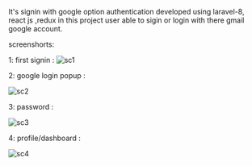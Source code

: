 It's signin with google option authentication developed using laravel-8, react js ,redux 
in this project user able to sigin or login with there gmail google account.


screenshorts:

1: first signin :
![sc1](https://user-images.githubusercontent.com/64460112/124354665-b2b6e580-dc2a-11eb-96cf-2f7f90781bbe.jpg)


2: google login popup :

![sc2](https://user-images.githubusercontent.com/64460112/124354678-c4988880-dc2a-11eb-8731-bafb9a3912b7.jpg)

3: password :

![sc3](https://user-images.githubusercontent.com/64460112/124354692-d712c200-dc2a-11eb-8185-dd812faa84ff.jpg)

4: profile/dashboard :

![sc4](https://user-images.githubusercontent.com/64460112/124354714-f6a9ea80-dc2a-11eb-9686-675e2e5b95a5.jpg)

